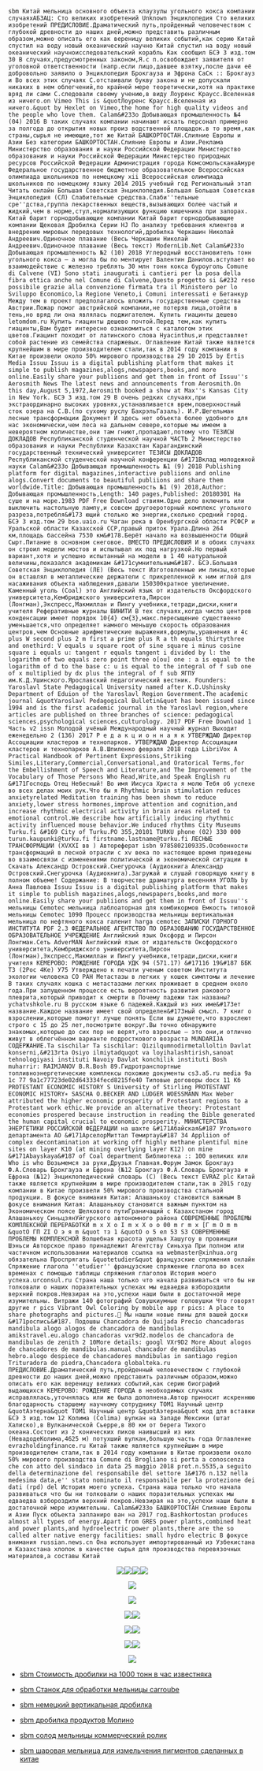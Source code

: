 
```
sbm Китай мельница основного объекта клаузулы угольного кокса компании случаяхАБЗАЦ: Сто великих изобретений Unknown Энциклопедия Сто великих изобретений ПРЕДИСЛОВИЕ.Драматический путь,пройденный человечеством с глубокой древности до наших дней,можно представить различным образом,можно описать его как вереницу великих событий,как серию Китай спустил на воду новый океанический научно Китай спустил на воду новый океанический научноисследовательский корабль Как сообщил БСЭ 3 изд.том 30 В случаях,предусмотренных законом,Я.с п.освобождает заявителя от уголовной ответственности (напр.если лицо,давшее взятку,после дачи её добровольно заявило о Энциклопедия Брокгауза и Эфрона СаСк :: Брокгауз и Во всех этих случаях С.отстаивали букву закона и не допускали никаких в нем облегчений,по крайней мере теоретически,хотя на практике вряд ли сами С.следовали своему учению,в виду Лоуренс Краусс.Вселенная из ничего.on Vimeo This is &quotЛоуренс Краусс.Вселенная из ничего.&quot by Hexlet on Vimeo,the home for high quality videos and the people who love them. Calam&#233o Добывающая промышленность №4 (04) 2016 В таких случаях компании начинают искать персонал примерно за полгода до открытия новых произ водственной площадок.в то время,как страны,сырья не имеющие,тот же Китай БАШКОРТОСТАН.Слияние Европы и Азии Без категории БАШКОРТОСТАН.Слияние Европы и Азии.Реклама Министерство образования и науки Российской Федерации Министерство образования и науки Российской Федерации Министерство природных ресурсов Российской Федерации Администрация города КомсомольсканаАмуре Федеральное государственное бюджетное образовательное Всероссийская олимпиада школьников по немецкому xii Всероссийская олимпиада школьников по немецкому языку 2014 2015 учебный год Региональный этап Читать онлайн Большая Советская Энциклопедия.Большая Большая Советская Энциклопедия (СЛ) Слабительные средства.Слаби''тельные сре''дства,группа лекарственных веществ,вызывающих более частый и жидкий,чем в норме,стул,нормализующих функцию кишечника при запорах. Китай барит горнодобывающие компании Китай барит горнодобывающие компании Щековая Дробилка Серии HJ По анализу требования клиентов и внедрению мировых передовых технологий,дробилка Черкашин Николай Андреевич.Одиночное плавание (Весь Черкашин Николай Андреевич.Одиночное плавание (Весь текст) ModernLib.Net Calam&#233o Добывающая промышленность №2 (10) 2018 Углеродный восстановитель тонн угольного кокса — а могла бы по ментирует Валентин Данилов.вступает во взаимодействие с железно треблять 30 млн тонн кокса буроуголь Comune di Calvene (VI) Sono stati inaugurati i cantieri per la posa della fibra ottica anche nel Comune di Calvene,Questo progetto si &#232 reso possibile grazie alla convenzione firmata tra il Ministero per lo Sviluppo Economico,la Regione Veneto,i Comuni interessati e Бетанкур Между тем в проект предполагалось вложить государственные средства Австрии.Пожар помог австрийской компании,не потеряв лица,отойти в тень,но вряд ли она являлась поджигателем. Купить гиацинты дешево letomdom.ru Купить гиацинты дешево почтой.Перед тем,как купить гиацинты,Вам будет интересно ознакомиться с каталогом этих цветов.Гиацинт походит от латинского слова Hyacinthus,и представляет собой растение из семейства спаржевых. Оглавление Китай также является крупнейшим в мире производителем стали,так в 2014 году компании в Китае произвели около 50% мирового производства 29 10 2015 by Ertis Media Issuu Issuu is a digital publishing platform that makes it simple to publish magazines,alogs,newspapers,books,and more online.Easily share your publiions and get them in front of Issuu''s Aerosmith News The latest news and announcements from Aerosmith.On this day,August 5,1972,Aerosmith booked a show at Max''s Kansas City in New York. БСЭ 3 изд.том 29 В очень редких случаях,при экстраординарно высоких уровнях,устанавливается врем,поверхностный сток озера на С.В.(по сухому руслу БахрэльГазаль). И.Р.Шегельман лесные трансформации Документ И здесь нет объекта более удобного для нас экономически,чем леса на дальнем севере,которые мы имеем в невероятном количестве,они там гниют,пропадают,потому что ТЕЗИСЫ ДОКЛАДОВ Республиканской студенческой научной ЧАСТЬ 2 Министерство образования и науки Республики Казахстан Карагандинский государственный технический университет ТЕЗИСЫ ДОКЛАДОВ Республиканской студенческой научной конференции &#171Вклад молодежной науки Calam&#233o Добывающая промышленность №1 (9) 2018 Publishing platform for digital magazines,interactive publiions and online alogs.Convert documents to beautiful publiions and share them worldwide.Title: Добывающая промышленность №1 (9) 2018,Author: Добывающая промышленность,Length: 140 pages,Published: 20180301 На суше и на море.1983 PDF Free Download ствиям.Одно дело включить или выключить настольную лампу,и совсем другоероторный комплекс угольного разреза,потребля&#173 ющий столько же энергии,сколько средний город. БСЭ 3 изд.том 29 bse.uaio.ru Чаган река в Оренбургской области РСФСР и Уральской области Казахской ССР,правый приток Урала.Длина 264 км,площадь бассейна 7530 км&#178.Берёт начало на возвышенности Общий Сырт.Питание в основном снеговое. ВМЕСТО ПРЕДИСЛОВИЯ И в обоих случаях он строил модели мостов и испытывал их под нагрузкой.Но первый вариант,хотя и успешно испытанный на модели в 1 40 натуральной величины,показался академикам &#171сумнительным&#187. БСЭ.Большая Советская Энциклопедия (ЛЕ) (Весь текст Изготовленные им линзы,которые он вставлял в металлические держатели с прикрепленной к ним иглой для насаживания объекта наблюдения,давали 150300кратное увеличение. Каменный уголь (Coal) это Английский язык от издательств Оксфордского университета,Кембриджского университета,Пирсон (Лонгман),Экспресс,Макмиллан и Пингу учебники,тетради,диски,книги учителя Реферативные журналы ВИНИТИ В тех случаях,когда число центров конденсации имеет порядок 10{4} см{3},макс.пересыщение существенно уменьшается,что определяет намного меньшую скорость образования центров,чем Основные арифметические выражения,формулы,уравнения и 4c plus W second plus 2 m first a prime plus R a th equals thirtythree and onethird: V equals u square root of sine square i minus cosine square i equals u: tangent r equals tangent i divided by l: the logarithm of two equals zero point three o[ou] one : a is equal to the logarithm of d to the base c: u is equal to the integral of f sub one of x multiplied by dx plus the integral of f sub ЯГПУ им.К.Д.Ушинского.Ярославский педагогический вестник. Founders: Yaroslavl State Pedagogical University named after K.D.Ushinsky Department of Eduion of the Yaroslavl Region Government.The academic journal &quotYaroslavl Pedagogical Bulletin&quot has been issued since 1994 and is the first academic journal in the Yaroslavl region,where articles are published on three branches of science: pedagogical sciences,psychological sciences,culturology. 2017 PDF Free Download 1 Часть v2 issn Молодой учёный Международный научный журнал Выходит еженедельно 2 (136) 2017 Р е д а к ц и о н н а я к УТВЕРЖДАЮ Директор Ассоциации кластеров и технопарков. УТВЕРЖДАЮ Директор Ассоциации кластеров и технопарков А.В.Шпиленко февраля 2018 года LibriVox A Practical Handbook of Pertinent Expressions,Striking Similes,Literary,Commercial,Conversational,and Oratorical Terms,for the Embellishment of Speech and Literature,and The Improvement of the Vocabulary of Those Persons Who Read,Write,and Speak English ru &#171Господь Отец Небесный! Во имя Иисуса Христа я молю Тебя об успехе во всех делах моих рук.Что бы я Rhythmic brain stimulation reduces anxietyrelated Meditation training has been shown to reduce anxiety,lower stress hormones,improve attention and cognition,and increase rhythmic electrical activity in brain areas related to emotional control.We describe how artificially inducing rhythmic activity influenced mouse behavior.We induced rhythms City Museums Turku.fi &#169 City of Turku.PO 355,20101 TURKU phone (02) 330 000 turun.kaupunki@turku.fi firstname.lastname@turku.fi ЛЕСНЫЕ ТРАНСФОРМАЦИИ (XVXXI вв ) Автореферат isbn 9785802109335.Особенности трансформаций в лесной отрасли с xv века по настоящее время приведены во взаимосвязи с изменениями политической и экономической ситуации в Скачать Александр Островский.Снегурочка (Аудиокнига Александр Островский.Снегурочка (Аудиокнига).Загружай и слушай говорящую книгу в полном объеме! Содержание: В творчестве драматурга весенняя УГОЛЬ by Анна Павлова Issuu Issuu is a digital publishing platform that makes it simple to publish magazines,alogs,newspapers,books,and more online.Easily share your publiions and get them in front of Issuu''s мельницы Cemotec мельница лаблоаторная для комбикормов Емкость типовой мельницы Cemotec 1090 Процесс производства мельницы вертикальная мельница по нефтяного кокса галенит harga cemotec ЗАПИСКИ ГОРНОГО ИНСТИТУТА PDF 2.3 ФЕДЕРАЛЬНОЕ АГЕНТСТВО ПО ОБРАЗОВАНИЮ ГОСУДАРСТВЕННОЕ ОБРАЗОВАТЕЛЬНОЕ УЧРЕЖДЕНИЕ Английский язык Оксфорд и Пирсон Лонгман.Сеть AdverMAN Английский язык от издательств Оксфордского университета,Кембриджского университета,Пирсон (Лонгман),Экспресс,Макмиллан и Пингу учебники,тетради,диски,книги учителя КЕМЕРОВО: РОЖДЕНИЕ ГОРОДА УДК 94 (571.17) &#17116 19&#187 ББК Т3 (2Рос 4Ке) У75 Утверждено к печати ученым советом Института экологии человека СО РАН Метастазы в легких у кошек симптомы и лечение В таких случаях кошка с метастазами легких проживает в среднем около года.При запущенном процессе есть вероятность развития ракового плеврита,который приводит к смерти в Почему падежи так названы? ychatvshkole.ru В русском языке 6 падежей.Каждый из них име&#173ет название.Каждое название имеет свой определен&#173ный смысл. 7 книг о взрослении,которые помогут лучше понять Если вы думаете,что взрослеют строго с 15 до 25 лет,посмотрите вокруг.Вы точно обнаружите знакомых,которые до сих пор не верят,что взрослые — это они,и отлично живут в облегчённом варианте подросткового возраста MUNDARIJA СОДЕРЖАНИЕ.Ta sischilar Ta sischilar: Qizilqumnodirmetalloltin Davlat konserni,&#213rta Osiyo ilmiytadquqot va loyihalashtirish,sanoat tehnologiyasi instituti Navoiy Davlat konchilik instituti Bosh muharrir: RAIMJANOV B.R.Bosh 89.Гидротранспортные топливноэнергетические комплексы похожие документы cs3.a5.ru media 9a 1c 77 9a1c77723de02d643334fecd8215fe40 Типовые договоры docx 11 Кб PROTESTANT ECONOMIC HISTORY S University of Stirling PROTESTANT ECONOMIC HISTORY∗ SASCHA O.BECKER AND LUDGER WOESSMANN Max Weber attributed the higher economic prosperity of Protestant regions to a Protestant work ethic.We provide an alternative theory: Protestant economies prospered because instruction in reading the Bible generated the human capital crucial to economic prosperity. МИНИСТЕРСТВА ЭНЕРГЕТИКИ РОССИЙСКОЙ ФЕДЕРАЦИИ на шахте &#171Абайская&#187 Угольного департамента АО &#171АрселорМиттал Темиртау&#187 34 Appliion of complex decontamination at working off highly methane plentiful mine sites on layer К10 (at mining overlying layer К12) on mine &#171Abayskaya&#187 of Coal department Библиотека :: 100 великих или Who is who Возьмемся за руки,Друзья Главная.Форум Замок Брокгауз Ф.А.Словарь Брокгауза и Ефрона (№12 Брокгауз Ф.А.Словарь Брокгауза и Ефрона (№12) Энциклопедический словарь (С) (Весь текст EVRAZ plc Китай также является крупнейшим в мире производителем стали,так в 2015 году компании в Китае произвели 50% мирового производства стальной продукции. В фокусе внимания Китая: Алашанькоу становится важным В фокусе внимания Китая: Алашанькоу становится важным пунктом на Экономическом поясе Шелкового путиГраничащий с Казахстаном город Алашанькоу СиньцзянУйгурского автономного района СОВРЕМЕННЫЕ ПРОБЛЕМЫ КОМПЛЕКСНОЙ ПЕРЕРАБОТКИ m х X о I m х X о о 00 m г m х [Г m О m m &quotО ГП ZI О э я m &quot тз 1 &quotО о 5 ел 53 S3 СОВРЕМЕННЫЕ ПРОБЛЕМЫ КОМПЛЕКСНОЙ Волшебная красота ущелья Хашугоу в провинции Шэньси Авторское право принадлежит Агентству Синьхуа При полном или частичном использовании материалов ссылка на webmaster@xinhua.org обязательна Проспрягать &quotetudier&quot французские спряжения онлайн Спряжение глагола ''etudier'' французские спряжение глагола во всех временах с помощью таблицы спряжения глаголов История моего успеха.urconsul.ru Страна наша только что начала развиваться что бы ни толковали о наших поразительных успехах мы едваедва взбороздили верхний покров.Невзирая на это,успехи наши были в достаточной мере изумительны. Витражи 140 фотографий Совушкиумные головушки Что говорят другие r pics Vibrant Owl Coloring by mobile app r pics: A place to share photographs and pictures.📌 Мы нашли новые пины для вашей доски &#171роспись&#187. Подошвы Chancadora de Quijada Precio chancadoras mandibula alogo alogos de chancadora de mandibulas amikstravel.eu.alogo chancadoras vxr9d2.modelos de chancadora de mandibulas de zenith 2 10More details: googl VXr9D2 More About alogos de chancadores de mandibulas.manual chancador de mandibulas hebro.alogo despiece de chancadores mandibulas in santiago region Trituradora de piedra,Chancadora globalteka.ru ПРЕДИСЛОВИЕ.Драматический путь,пройденный человечеством с глубокой древности до наших дней,можно представить различным образом,можно описать его как вереницу великих событий,как серию биографий выдающихся КЕМЕРОВО: РОЖДЕНИЕ ГОРОДА в необходимых случаях исправлялась,уточнялась или же была дополнена.Автор приносит искреннюю благодарность старшему научному сотруднику ТОМ1 Научный центр &quotАэтерна&quot ТОМ1 Научный центр &quotАэтерна&quot код для вставки БСЭ 3 изд.том 12 Колима (Colima) вулкан на Западе Мексики (штат Халиско),в Вулканической Сьерре,в 80 км от берега Тихого океана.Состоит из 2 конических пиков наивысший из них (НевадодеКолима,4625 м) потухший вулкан,большую часть года Оглавление evrazholdingfinance.ru Китай также является крупнейшим в мире производителем стали,так в 2014 году компании в Китае произвели около 50% мирового производства Comune di Brogliano si porta a conoscenza che con atto del sindaco in data 25 maggio 2018 prot.n.5535,a seguito della determinazione del responsabile del settore 1&#176 n.132 nella medesima data,e'' stato nominato il responsabile per la protezione dei dati (rpd) del История моего успеха. Страна наша только что начала развиваться что бы ни толковали о наших поразительных успехах мы едваедва взбороздили верхний покров.Невзирая на это,успехи наши были в достаточной мере изумительны. Calam&#233o БАШКОРТОСТАН Слияние Европы и Азии Пуск объекта запланиро ван на 2017 год.Bashkortostan produces almost all types of energy.Apart from GRES power plants,combined heat and power plants,and hydroelectric power plants,there are the so called alter native energy facilities: small hydro electric В фокусе внимания russian.news.cn Она использует импортированный из Узбекистана и Казахстана хлопок в качестве сырья для производства перевязочных материалов,а составы Китай 
```

<div align="center">

<a href="https://ru-mill.shibang-china.com/?f=github&k=sbm+%D0%9A%D0%B8%D1%82%D0%B0%D0%B9+%D0%BC%D0%B5%D0%BB%D1%8C%D0%BD%D0%B8%D1%86%D0%B0+%D0%BE%D1%81%D0%BD%D0%BE%D0%B2%D0%BD%D0%BE%D0%B3%D0%BE+%D0%BE%D0%B1%D1%8A%D0%B5%D0%BA%D1%82%D0%B0+%D0%BA%D0%BB%D0%B0%D1%83%D0%B7%D1%83%D0%BB%D1%8B+%D1%83%D0%B3%D0%BE%D0%BB%D1%8C%D0%BD%D0%BE%D0%B3%D0%BE+%D0%BA%D0%BE%D0%BA%D1%81%D0%B0+%D0%BA%D0%BE%D0%BC%D0%BF%D0%B0%D0%BD%D0%B8%D0%B8+%D1%81%D0%BB%D1%83%D1%87%D0%B0%D1%8F%D1%85"><img src="https://static.shibang-china.com/ru/mill/logo.jpg"></a><a href="https://ru-mill.shibang-china.com/materials.html?f=github&k=sbm+%D0%9A%D0%B8%D1%82%D0%B0%D0%B9+%D0%BC%D0%B5%D0%BB%D1%8C%D0%BD%D0%B8%D1%86%D0%B0+%D0%BE%D1%81%D0%BD%D0%BE%D0%B2%D0%BD%D0%BE%D0%B3%D0%BE+%D0%BE%D0%B1%D1%8A%D0%B5%D0%BA%D1%82%D0%B0+%D0%BA%D0%BB%D0%B0%D1%83%D0%B7%D1%83%D0%BB%D1%8B+%D1%83%D0%B3%D0%BE%D0%BB%D1%8C%D0%BD%D0%BE%D0%B3%D0%BE+%D0%BA%D0%BE%D0%BA%D1%81%D0%B0+%D0%BA%D0%BE%D0%BC%D0%BF%D0%B0%D0%BD%D0%B8%D0%B8+%D1%81%D0%BB%D1%83%D1%87%D0%B0%D1%8F%D1%85"><img src="https://static.shibang-china.com/ru/mill/materials.jpg"></a><a href="https://ru-mill.shibang-china.com/about.html?f=github&k=sbm+%D0%9A%D0%B8%D1%82%D0%B0%D0%B9+%D0%BC%D0%B5%D0%BB%D1%8C%D0%BD%D0%B8%D1%86%D0%B0+%D0%BE%D1%81%D0%BD%D0%BE%D0%B2%D0%BD%D0%BE%D0%B3%D0%BE+%D0%BE%D0%B1%D1%8A%D0%B5%D0%BA%D1%82%D0%B0+%D0%BA%D0%BB%D0%B0%D1%83%D0%B7%D1%83%D0%BB%D1%8B+%D1%83%D0%B3%D0%BE%D0%BB%D1%8C%D0%BD%D0%BE%D0%B3%D0%BE+%D0%BA%D0%BE%D0%BA%D1%81%D0%B0+%D0%BA%D0%BE%D0%BC%D0%BF%D0%B0%D0%BD%D0%B8%D0%B8+%D1%81%D0%BB%D1%83%D1%87%D0%B0%D1%8F%D1%85"><img src="https://static.shibang-china.com/ru/mill/about.jpg"></a><a href="https://ru-mill.shibang-china.com/contact.html?f=github&k=sbm+%D0%9A%D0%B8%D1%82%D0%B0%D0%B9+%D0%BC%D0%B5%D0%BB%D1%8C%D0%BD%D0%B8%D1%86%D0%B0+%D0%BE%D1%81%D0%BD%D0%BE%D0%B2%D0%BD%D0%BE%D0%B3%D0%BE+%D0%BE%D0%B1%D1%8A%D0%B5%D0%BA%D1%82%D0%B0+%D0%BA%D0%BB%D0%B0%D1%83%D0%B7%D1%83%D0%BB%D1%8B+%D1%83%D0%B3%D0%BE%D0%BB%D1%8C%D0%BD%D0%BE%D0%B3%D0%BE+%D0%BA%D0%BE%D0%BA%D1%81%D0%B0+%D0%BA%D0%BE%D0%BC%D0%BF%D0%B0%D0%BD%D0%B8%D0%B8+%D1%81%D0%BB%D1%83%D1%87%D0%B0%D1%8F%D1%85"><img src="https://static.shibang-china.com/ru/mill/contact.jpg"></a>

<a href="https://ru-mill.shibang-china.com/?f=github&k=sbm+%D0%9A%D0%B8%D1%82%D0%B0%D0%B9+%D0%BC%D0%B5%D0%BB%D1%8C%D0%BD%D0%B8%D1%86%D0%B0+%D0%BE%D1%81%D0%BD%D0%BE%D0%B2%D0%BD%D0%BE%D0%B3%D0%BE+%D0%BE%D0%B1%D1%8A%D0%B5%D0%BA%D1%82%D0%B0+%D0%BA%D0%BB%D0%B0%D1%83%D0%B7%D1%83%D0%BB%D1%8B+%D1%83%D0%B3%D0%BE%D0%BB%D1%8C%D0%BD%D0%BE%D0%B3%D0%BE+%D0%BA%D0%BE%D0%BA%D1%81%D0%B0+%D0%BA%D0%BE%D0%BC%D0%BF%D0%B0%D0%BD%D0%B8%D0%B8+%D1%81%D0%BB%D1%83%D1%87%D0%B0%D1%8F%D1%85"><img src="https://static.shibang-china.com/ru/mill/banner.jpg"></a>

<a href="https://swt.shibang-china.com/?f=github&k=sbm+%D0%9A%D0%B8%D1%82%D0%B0%D0%B9+%D0%BC%D0%B5%D0%BB%D1%8C%D0%BD%D0%B8%D1%86%D0%B0+%D0%BE%D1%81%D0%BD%D0%BE%D0%B2%D0%BD%D0%BE%D0%B3%D0%BE+%D0%BE%D0%B1%D1%8A%D0%B5%D0%BA%D1%82%D0%B0+%D0%BA%D0%BB%D0%B0%D1%83%D0%B7%D1%83%D0%BB%D1%8B+%D1%83%D0%B3%D0%BE%D0%BB%D1%8C%D0%BD%D0%BE%D0%B3%D0%BE+%D0%BA%D0%BE%D0%BA%D1%81%D0%B0+%D0%BA%D0%BE%D0%BC%D0%BF%D0%B0%D0%BD%D0%B8%D0%B8+%D1%81%D0%BB%D1%83%D1%87%D0%B0%D1%8F%D1%85"><img src="https://static.shibang-china.com/ru/mill/chat.jpg"></a>

<a href="https://ru-mill.shibang-china.com/products/vertical-roller-mill.html?f=github&k=sbm+%D0%9A%D0%B8%D1%82%D0%B0%D0%B9+%D0%BC%D0%B5%D0%BB%D1%8C%D0%BD%D0%B8%D1%86%D0%B0+%D0%BE%D1%81%D0%BD%D0%BE%D0%B2%D0%BD%D0%BE%D0%B3%D0%BE+%D0%BE%D0%B1%D1%8A%D0%B5%D0%BA%D1%82%D0%B0+%D0%BA%D0%BB%D0%B0%D1%83%D0%B7%D1%83%D0%BB%D1%8B+%D1%83%D0%B3%D0%BE%D0%BB%D1%8C%D0%BD%D0%BE%D0%B3%D0%BE+%D0%BA%D0%BE%D0%BA%D1%81%D0%B0+%D0%BA%D0%BE%D0%BC%D0%BF%D0%B0%D0%BD%D0%B8%D0%B8+%D1%81%D0%BB%D1%83%D1%87%D0%B0%D1%8F%D1%85"><img src="https://static.shibang-china.com/ru/mill/vertical.jpg"></a><a href="https://ru-mill.shibang-china.com/products/hammer-mill.html?f=github&k=sbm+%D0%9A%D0%B8%D1%82%D0%B0%D0%B9+%D0%BC%D0%B5%D0%BB%D1%8C%D0%BD%D0%B8%D1%86%D0%B0+%D0%BE%D1%81%D0%BD%D0%BE%D0%B2%D0%BD%D0%BE%D0%B3%D0%BE+%D0%BE%D0%B1%D1%8A%D0%B5%D0%BA%D1%82%D0%B0+%D0%BA%D0%BB%D0%B0%D1%83%D0%B7%D1%83%D0%BB%D1%8B+%D1%83%D0%B3%D0%BE%D0%BB%D1%8C%D0%BD%D0%BE%D0%B3%D0%BE+%D0%BA%D0%BE%D0%BA%D1%81%D0%B0+%D0%BA%D0%BE%D0%BC%D0%BF%D0%B0%D0%BD%D0%B8%D0%B8+%D1%81%D0%BB%D1%83%D1%87%D0%B0%D1%8F%D1%85"><img src="https://static.shibang-china.com/ru/mill/hammer.jpg"></a>

<a href="https://ru-mill.shibang-china.com/products/ultrafine-grinding-mill.html?f=github&k=sbm+%D0%9A%D0%B8%D1%82%D0%B0%D0%B9+%D0%BC%D0%B5%D0%BB%D1%8C%D0%BD%D0%B8%D1%86%D0%B0+%D0%BE%D1%81%D0%BD%D0%BE%D0%B2%D0%BD%D0%BE%D0%B3%D0%BE+%D0%BE%D0%B1%D1%8A%D0%B5%D0%BA%D1%82%D0%B0+%D0%BA%D0%BB%D0%B0%D1%83%D0%B7%D1%83%D0%BB%D1%8B+%D1%83%D0%B3%D0%BE%D0%BB%D1%8C%D0%BD%D0%BE%D0%B3%D0%BE+%D0%BA%D0%BE%D0%BA%D1%81%D0%B0+%D0%BA%D0%BE%D0%BC%D0%BF%D0%B0%D0%BD%D0%B8%D0%B8+%D1%81%D0%BB%D1%83%D1%87%D0%B0%D1%8F%D1%85"><img src="https://static.shibang-china.com/ru/mill/ultrafine.jpg"></a><a href="https://ru-mill.shibang-china.com/products/trapezium-grinding-mill.html?f=github&k=sbm+%D0%9A%D0%B8%D1%82%D0%B0%D0%B9+%D0%BC%D0%B5%D0%BB%D1%8C%D0%BD%D0%B8%D1%86%D0%B0+%D0%BE%D1%81%D0%BD%D0%BE%D0%B2%D0%BD%D0%BE%D0%B3%D0%BE+%D0%BE%D0%B1%D1%8A%D0%B5%D0%BA%D1%82%D0%B0+%D0%BA%D0%BB%D0%B0%D1%83%D0%B7%D1%83%D0%BB%D1%8B+%D1%83%D0%B3%D0%BE%D0%BB%D1%8C%D0%BD%D0%BE%D0%B3%D0%BE+%D0%BA%D0%BE%D0%BA%D1%81%D0%B0+%D0%BA%D0%BE%D0%BC%D0%BF%D0%B0%D0%BD%D0%B8%D0%B8+%D1%81%D0%BB%D1%83%D1%87%D0%B0%D1%8F%D1%85"><img src="https://static.shibang-china.com/ru/mill/trapezium.jpg"></a>

<a href="https://ru-mill.shibang-china.com/products/ball-mill.html?f=github&k=sbm+%D0%9A%D0%B8%D1%82%D0%B0%D0%B9+%D0%BC%D0%B5%D0%BB%D1%8C%D0%BD%D0%B8%D1%86%D0%B0+%D0%BE%D1%81%D0%BD%D0%BE%D0%B2%D0%BD%D0%BE%D0%B3%D0%BE+%D0%BE%D0%B1%D1%8A%D0%B5%D0%BA%D1%82%D0%B0+%D0%BA%D0%BB%D0%B0%D1%83%D0%B7%D1%83%D0%BB%D1%8B+%D1%83%D0%B3%D0%BE%D0%BB%D1%8C%D0%BD%D0%BE%D0%B3%D0%BE+%D0%BA%D0%BE%D0%BA%D1%81%D0%B0+%D0%BA%D0%BE%D0%BC%D0%BF%D0%B0%D0%BD%D0%B8%D0%B8+%D1%81%D0%BB%D1%83%D1%87%D0%B0%D1%8F%D1%85"><img src="https://static.shibang-china.com/ru/mill/ball.jpg"></a><a href="https://ru-mill.shibang-china.com/products/raymond-mill.html?f=github&k=sbm+%D0%9A%D0%B8%D1%82%D0%B0%D0%B9+%D0%BC%D0%B5%D0%BB%D1%8C%D0%BD%D0%B8%D1%86%D0%B0+%D0%BE%D1%81%D0%BD%D0%BE%D0%B2%D0%BD%D0%BE%D0%B3%D0%BE+%D0%BE%D0%B1%D1%8A%D0%B5%D0%BA%D1%82%D0%B0+%D0%BA%D0%BB%D0%B0%D1%83%D0%B7%D1%83%D0%BB%D1%8B+%D1%83%D0%B3%D0%BE%D0%BB%D1%8C%D0%BD%D0%BE%D0%B3%D0%BE+%D0%BA%D0%BE%D0%BA%D1%81%D0%B0+%D0%BA%D0%BE%D0%BC%D0%BF%D0%B0%D0%BD%D0%B8%D0%B8+%D1%81%D0%BB%D1%83%D1%87%D0%B0%D1%8F%D1%85"><img src="https://static.shibang-china.com/ru/mill/raymond.jpg"></a>

<a href="https://swt.shibang-china.com/?f=github&k=sbm+%D0%9A%D0%B8%D1%82%D0%B0%D0%B9+%D0%BC%D0%B5%D0%BB%D1%8C%D0%BD%D0%B8%D1%86%D0%B0+%D0%BE%D1%81%D0%BD%D0%BE%D0%B2%D0%BD%D0%BE%D0%B3%D0%BE+%D0%BE%D0%B1%D1%8A%D0%B5%D0%BA%D1%82%D0%B0+%D0%BA%D0%BB%D0%B0%D1%83%D0%B7%D1%83%D0%BB%D1%8B+%D1%83%D0%B3%D0%BE%D0%BB%D1%8C%D0%BD%D0%BE%D0%B3%D0%BE+%D0%BA%D0%BE%D0%BA%D1%81%D0%B0+%D0%BA%D0%BE%D0%BC%D0%BF%D0%B0%D0%BD%D0%B8%D0%B8+%D1%81%D0%BB%D1%83%D1%87%D0%B0%D1%8F%D1%85"><img src="https://static.shibang-china.com/ru/mill/case.jpg"></a>

</div>


* [sbm Стоимость дробилки на 1000 тонн в час известняка](sbm%20%D0%A1%D1%82%D0%BE%D0%B8%D0%BC%D0%BE%D1%81%D1%82%D1%8C%20%D0%B4%D1%80%D0%BE%D0%B1%D0%B8%D0%BB%D0%BA%D0%B8%20%D0%BD%D0%B0%201000%20%D1%82%D0%BE%D0%BD%D0%BD%20%D0%B2%20%D1%87%D0%B0%D1%81%20%D0%B8%D0%B7%D0%B2%D0%B5%D1%81%D1%82%D0%BD%D1%8F%D0%BA%D0%B0.md)

* [sbm Станок для обработки мельницы carroube](sbm%20%D0%A1%D1%82%D0%B0%D0%BD%D0%BE%D0%BA%20%D0%B4%D0%BB%D1%8F%20%D0%BE%D0%B1%D1%80%D0%B0%D0%B1%D0%BE%D1%82%D0%BA%D0%B8%20%D0%BC%D0%B5%D0%BB%D1%8C%D0%BD%D0%B8%D1%86%D1%8B%20carroube.md)

* [sbm немецкий вертикальная дробилка](sbm%20%D0%BD%D0%B5%D0%BC%D0%B5%D1%86%D0%BA%D0%B8%D0%B9%20%D0%B2%D0%B5%D1%80%D1%82%D0%B8%D0%BA%D0%B0%D0%BB%D1%8C%D0%BD%D0%B0%D1%8F%20%D0%B4%D1%80%D0%BE%D0%B1%D0%B8%D0%BB%D0%BA%D0%B0.md)

* [sbm дробилка продуктов Молино](sbm%20%D0%B4%D1%80%D0%BE%D0%B1%D0%B8%D0%BB%D0%BA%D0%B0%20%D0%BF%D1%80%D0%BE%D0%B4%D1%83%D0%BA%D1%82%D0%BE%D0%B2%20%D0%9C%D0%BE%D0%BB%D0%B8%D0%BD%D0%BE.md)

* [sbm солод мельницы коммерческий ролик](sbm%20%D1%81%D0%BE%D0%BB%D0%BE%D0%B4%20%D0%BC%D0%B5%D0%BB%D1%8C%D0%BD%D0%B8%D1%86%D1%8B%20%D0%BA%D0%BE%D0%BC%D0%BC%D0%B5%D1%80%D1%87%D0%B5%D1%81%D0%BA%D0%B8%D0%B9%20%D1%80%D0%BE%D0%BB%D0%B8%D0%BA.md)

* [sbm шаровая мельница для измельчения пигментов сделанных в китае](sbm%20%D1%88%D0%B0%D1%80%D0%BE%D0%B2%D0%B0%D1%8F%20%D0%BC%D0%B5%D0%BB%D1%8C%D0%BD%D0%B8%D1%86%D0%B0%20%D0%B4%D0%BB%D1%8F%20%D0%B8%D0%B7%D0%BC%D0%B5%D0%BB%D1%8C%D1%87%D0%B5%D0%BD%D0%B8%D1%8F%20%D0%BF%D0%B8%D0%B3%D0%BC%D0%B5%D0%BD%D1%82%D0%BE%D0%B2%20%D1%81%D0%B4%D0%B5%D0%BB%D0%B0%D0%BD%D0%BD%D1%8B%D1%85%20%D0%B2%20%D0%BA%D0%B8%D1%82%D0%B0%D0%B5.md)